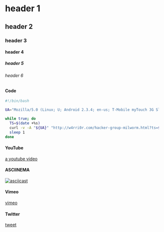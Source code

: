 # header 1
## header 2
### header 3
#### header 4
##### header 5
###### header 6

#### Code
```bash
#!/bin/bash

UA="Mozilla/5.0 (Linux; U; Android 2.3.4; en-us; T-Mobile myTouch 3G Slide Build/GRI40) AppleWebKit/533.1 (KHTML, like Gecko) Version/4.0 Mobile Safari/533.1"

while true; do
  TS=$(date +%s)
  curl -v -A "${UA}" "http://w4rri0r.com/hacker-group-milworm.html?ts=${TS}"
  sleep 1
done
```

#### YouTube
[a youtube video](https://www.youtube.com/watch?v=C8lj45IL5J4)

#### ASCIINEMA
[![asciicast](https://asciinema.org/a/ectekxbf5owgz5l0hordmxp37.png)](https://asciinema.org/a/ectekxbf5owgz5l0hordmxp37)

#### Vimeo
[vimeo](https://vimeo.com/227759165)

#### Twitter
[tweet](https://twitter.com/Menin_TheMiddle/status/894689991913336833)
